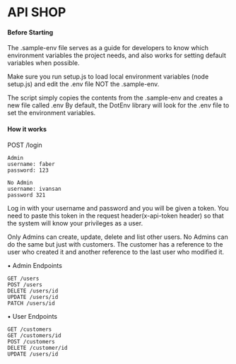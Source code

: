 # API SHOP

#### Before Starting
The .sample-env file serves as a guide for developers to know which environment variables the project needs, and also works for setting default variables when possible.

Make sure you run setup.js to load local environment variables (node setup.js) and edit the .env file NOT the .sample-env.

The script simply copies the contents from the .sample-env and creates a new file called .env 
By default, the DotEnv library will look for the .env file to set the environment variables.

#### How it works


POST /login

```
Admin
username: faber
password: 123

No Admin
username: ivansan
password 321
```

Log in with your username and password and you will be given a token. You need to paste this token in the request header(x-api-token header) so that the system will know your privileges as a user.

Only Admins can create, update, delete and list other users. No Admins can do the same but just with customers. The customer has a reference to the user who created it and another reference to the last user who modified it. 

• Admin Endpoints

```
GET /users
POST /users
DELETE /users/id
UPDATE /users/id
PATCH /users/id
```

• User Endpoints

```
GET /customers
GET /customers/id
POST /customers
DELETE /customer/id
UPDATE /users/id
```

